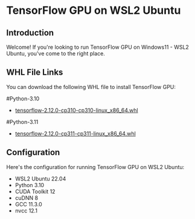 # TensorFlow GPU on WSL2 Ubuntu

## Introduction

Welcome! If you're looking to run TensorFlow GPU on Windows11 - WSL2 Ubuntu, you've come to the right place.

## WHL File Links

You can download the following WHL file to install TensorFlow GPU:

#Python-3.10
- [tensorflow-2.12.0-cp310-cp310-linux_x86_64.whl](https://rapidgator.net/file/81eedeb109d720f3148d5c94e1e17a36/tensorflow-2.12.0-cp310-cp310-linux_x86_64.whl.html)

#Python-3.11
- [tensorflow-2.12.0-cp311-cp311-linux_x86_64.whl](https://rapidgator.net/file/4bf2c776cdeac05427b47cabbe513321/tensorflow-2.12.0-cp311-cp311-linux_x86_64.whl.html)


## Configuration

Here's the configuration for running TensorFlow GPU on WSL2 Ubuntu:

- WSL2 Ubuntu 22.04
- Python 3.10
- CUDA Toolkit 12
- cuDNN 8
- GCC 11.3.0
- nvcc 12.1
